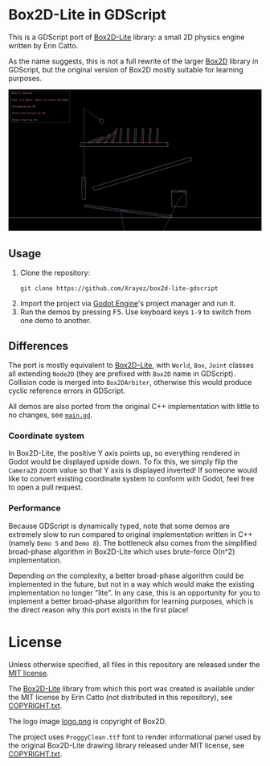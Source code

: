 # Box2D-Lite in GDScript

This is a GDScript port of
[Box2D-Lite](https://github.com/erincatto/box2d-lite) library: a small 2D
physics engine written by Erin Catto.

As the name suggests, this is not a full rewrite of the larger
[Box2D](https://box2d.org/) library in GDScript, but the original version of
Box2D mostly suitable for learning purposes.

![Box2D-Lite demos](demos.png)

## Usage

1. Clone the repository:
   ```
   git clone https://github.com/Xrayez/box2d-lite-gdscript
   ```
2. Import the project via [Godot Engine](https://godotengine.org/)'s project
   manager and run it.
3. Run the demos by pressing <kbd>F5</kbd>. Use keyboard keys `1-9` to switch
   from one demo to another.

## Differences

The port is mostly equivalent to
[Box2D-Lite](https://github.com/erincatto/box2d-lite), with `World`, `Box`,
`Joint` classes all extending `Node2D` (they are prefixed with `Box2D` name in
GDScript). Collision code is merged into `Box2DArbiter`, otherwise this would
produce cyclic reference errors in GDScript.

All demos are also ported from the original C++ implementation with little to no
changes, see [`main.gd`](main.gd).

### Coordinate system

In Box2D-Lite, the positive Y axis points up, so everything rendered in Godot
would be displayed upside down. To fix this, we simply flip the `Camera2D` zoom
value so that Y axis is displayed inverted! If someone would like to convert
existing coordinate system to conform with Godot, feel free to open a pull
request.

### Performance

Because GDScript is dynamically typed, note that some demos are extremely slow
to run compared to original implementation written in C++ (namely `Demo 5` and
`Demo 8`). The bottleneck also comes from the simplified broad-phase algorithm
in Box2D-Lite which uses brute-force O(n^2) implementation.

Depending on the complexity, a better broad-phase algorithm could be implemented
in the future, but not in a way which would make the existing implementation no
longer "lite". In any case, this is an opportunity for you to implement a better
broad-phase algorithm for learning purposes, which is the direct reason why this
port exists in the first place!

# License

Unless otherwise specified, all files in this repository are released under the
[MIT license](LICENSE.txt).

The [Box2D-Lite](https://github.com/erincatto/box2d-lite) library from which
this port was created is available under the MIT license by Erin Catto (not
distributed in this repository), see [COPYRIGHT.txt](COPYRIGHT.txt).

The logo image [logo.png](logo.png) is
copyright of Box2D.

The project uses `ProggyClean.ttf` font to render informational panel used by
the original Box2D-Lite drawing library released under MIT license, see
[COPYRIGHT.txt](COPYRIGHT.txt).
